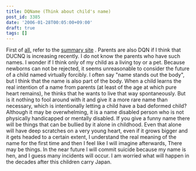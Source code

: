 ```yaml
---
title: DQName (Think about child's name)
post_id: 3385
date: '2006-01-28T00:05:00+09:00'
draft: true
tags: []
---
```


First of [all,](http://dqname.jp/) refer to the [summary site](http://dqname.jp/) . Parents are also DQN if I think that DUCNQ is increasing recently. I do not know the parents who have such names. I wonder if I think only of my child as a living toy or a pet. Because newborns can not be rejected, it seems unreasonable to consider the future of a child named virtually forcibly. I often say "name stands out the body", but I think that the name is also part of the body. When a child learns the real intention of a name from parents (at least of the age at which pure heart remains), he thinks that he wants to live that way spontaneously. But is it nothing to fool around with it and give it a more rare name than necessary, which is intentionally letting a child have a bad deformed child? Although it may be overwhelming, it is a name disabled person who is not physically handicapped or mentally disabled. If you give a funny name there will be things that can be bullied by it alone in childhood. Even that alone will have deep scratches on a very young heart, even if it grows bigger and it gets headed to a certain extent, I understand the real meaning of the name for the first time and then I feel like I will imagine afterwards, There may be things. In the near future I will commit suicide because my name is hen, and I guess many incidents will occur. I am worried what will happen in the decades after this children carry Japan.

